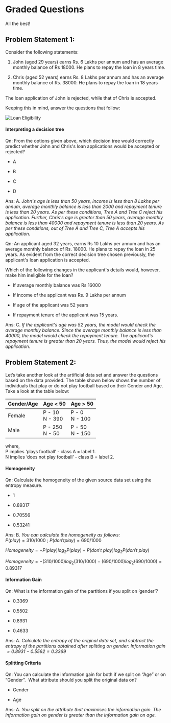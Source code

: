 # Graded Questions

All the best!

## Problem Statement 1:

Consider the following statements:

1. John (aged 29 years) earns Rs. 6 Lakhs per annum and has an average monthly balance of Rs 18000. He plans to repay the loan in 8 years time.

2. Chris (aged 52 years) earns Rs. 8 Lakhs per annum and has an average monthly balance of Rs. 38000. He plans to repay the loan in 18 years time. 

The loan application of John is rejected, while that of Chris is accepted. 

Keeping this in mind, answer the questions that follow:

![Loan Eligibility](https://i.ibb.co/t2nNvQG/Loan-Eligibility.png)

#### Interpreting a decision tree

Qn: From the options given above, which decision tree would correctly predict whether John and Chris's loan applications would be accepted or rejected?

- A

- B

- C

- D

Ans: A. *John's age is less than 50 years, income is less than 8 Lakhs per annum, average monthly balance is less than 2000 and repayment tenure is less than 20 years. As per these conditions, Tree A and Tree C reject his application. Further, Chris's age is greater than 50 years, average monthly balance is less than 40000 and repayment tenure is less than 20 years. As per these conditions, out of Tree A and Tree C, Tree A accepts his application.*

Qn: An applicant aged 32 years, earns Rs 10 Lakhs per annum and has an average monthly balance of Rs. 18000. He plans to repay the loan in 25 years. As evident from the correct decision tree chosen previously, the applicant's loan application is accepted. 

Which of the following changes in the applicant's details would, however, make him ineligible for the loan?

- If average monthly balance was Rs 16000

- If income of the applicant was Rs. 9 Lakhs per annum

- If age of the applicant was 52 years 

- If repayment tenure of the applicant was 15 years.

Ans: C. *If the applicant's age was 52 years, the model would check the average monthly balance. Since the average monthly balance is less than 40000, the model would check the repayment tenure. The applicant's repayment tenure is greater than 20 years. Thus, the model would reject his application.*

## Problem Statement 2:

Let’s take another look at the artificial data set and answer the questions based on the data provided. The table shown below shows the number of individuals that play or do not play football based on their Gender and Age. Take a look at the table below:

| Gender/Age | Age < 50          | Age > 50          |
|------------|-------------------|-------------------|
| Female     | P - 10<br>N - 390 | P - 0<br>N - 100  |
| Male       | P - 250<br>N - 50 | P - 50<br>N - 150 |

where,   
P implies ‘plays football’ - class A = label 1.  
N implies ‘does not play football’ - class B = label 2.

#### Homogeneity

Qn: Calculate the homogeneity of the given source data set using the entropy measure.

- 1

- 0.89317

- 0.70556

- 0.53241

Ans: B. *You can calculate the homogeneity as follows:*  
$P(play) = 310/1000$ ; $P(don't play)  = 690/1000$ 

$Homogeneity=−P(play)log_2P(play)−P(don′t\ play)log_2P(don′t\ play)$

$Homogeneity=−(310/1000)log_2(310/1000)−(690/1000)log_2(690/1000)=0.89317$

#### Information Gain

Qn: What is the information gain of the partitions if you split on ‘gender’?

- 0.3369

- 0.5502

- 0.8931

- 0.4633

Ans: A. *Calculate the entropy of the original data set, and subtract the entropy of the partitions obtained after splitting on gender:  Information gain $= 0.8931-0.5562 = 0.3369$*

#### Splitting Criteria

Qn: You can calculate the information gain for both if we split on “Age” or on “Gender”.  What attribute should you split the original data on?

- Gender 

- Age

Ans: A. *You split on the attribute that maximises the information gain. The information gain on gender is greater than the information gain on age.*